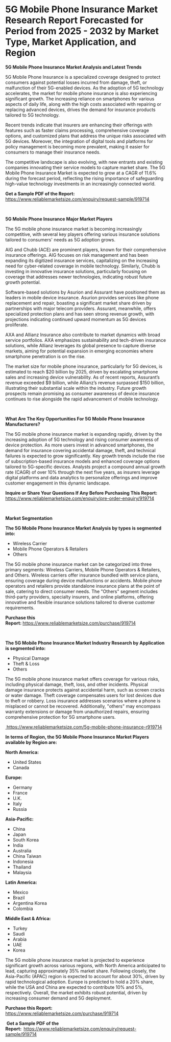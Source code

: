 <p><h1>5G Mobile Phone Insurance Market Research Report Forecasted for Period from 2025 -  2032 by Market Type, Market Application, and Region</h1></p><p><strong>5G Mobile Phone Insurance Market Analysis and Latest Trends</strong></p>
<p><p>5G Mobile Phone Insurance is a specialized coverage designed to protect consumers against potential losses incurred from damage, theft, or malfunction of their 5G-enabled devices. As the adoption of 5G technology accelerates, the market for mobile phone insurance is also experiencing significant growth. The increasing reliance on smartphones for various aspects of daily life, along with the high costs associated with repairing or replacing advanced devices, drives the demand for insurance products tailored to 5G technology.</p><p>Recent trends indicate that insurers are enhancing their offerings with features such as faster claims processing, comprehensive coverage options, and customized plans that address the unique risks associated with 5G devices. Moreover, the integration of digital tools and platforms for policy management is becoming more prevalent, making it easier for consumers to manage their insurance needs.</p><p>The competitive landscape is also evolving, with new entrants and existing companies innovating their service models to capture market share. The 5G Mobile Phone Insurance Market is expected to grow at a CAGR of 11.6% during the forecast period, reflecting the rising importance of safeguarding high-value technology investments in an increasingly connected world.</p></p>
<p><strong>Get a Sample PDF of the Report:&nbsp;</strong> <a href="https://www.reliablemarketsize.com/enquiry/request-sample/919714?utm_campaign=2819&utm_medium=2&utm_source=Github&utm_content=ia&utm_term=18042025&utm_id=5g-mobile-phone-insurance">https://www.reliablemarketsize.com/enquiry/request-sample/919714</a></p>
<p>&nbsp;</p>
<p><strong>5G Mobile Phone Insurance Major Market Players</strong></p>
<p><p>The 5G mobile phone insurance market is becoming increasingly competitive, with several key players offering various insurance solutions tailored to consumers' needs as 5G adoption grows. </p><p>AIG and Chubb (ACE) are prominent players, known for their comprehensive insurance offerings. AIG focuses on risk management and has been expanding its digitized insurance services, capitalizing on the increasing need for cyber-related coverage in mobile technology. Similarly, Chubb is investing in innovative insurance solutions, particularly focusing on coverage that addresses newer technologies, indicating robust future growth potential.</p><p>Software-based solutions by Asurion and Assurant have positioned them as leaders in mobile device insurance. Asurion provides services like phone replacement and repair, boasting a significant market share driven by partnerships with major telecom providers. Assurant, meanwhile, offers specialized protection plans and has seen strong revenue growth, with projections indicating continued upward momentum as 5G devices proliferate.</p><p>AXA and Allianz Insurance also contribute to market dynamics with broad service portfolios. AXA emphasizes sustainability and tech-driven insurance solutions, while Allianz leverages its global presence to capture diverse markets, aiming for potential expansion in emerging economies where smartphone penetration is on the rise.</p><p>The market size for mobile phone insurance, particularly for 5G devices, is estimated to reach $20 billion by 2025, driven by escalating smartphone sales and increasing device vulnerability. As of recent reports, Assurant’s revenue exceeded $9 billion, while Allianz’s revenue surpassed $150 billion, illustrating their substantial scale within the industry. Future growth prospects remain promising as consumer awareness of device insurance continues to rise alongside the rapid advancement of mobile technology.</p></p>
<p>&nbsp;</p>
<p><strong>What Are The Key Opportunities For 5G Mobile Phone Insurance Manufacturers?</strong></p>
<p><p>The 5G mobile phone insurance market is expanding rapidly, driven by the increasing adoption of 5G technology and rising consumer awareness of device protection. As more users invest in advanced smartphones, the demand for insurance covering accidental damage, theft, and technical failures is expected to grow significantly. Key growth trends include the rise of subscription-based insurance models and enhanced coverage options tailored to 5G-specific devices. Analysts project a compound annual growth rate (CAGR) of over 10% through the next five years, as insurers leverage digital platforms and data analytics to personalize offerings and improve customer engagement in this dynamic landscape.</p></p>
<p><strong>Inquire or Share Your Questions If Any Before Purchasing This Report:</strong> <a href="https://www.reliablemarketsize.com/enquiry/pre-order-enquiry/919714?utm_campaign=2819&utm_medium=2&utm_source=Github&utm_content=ia&utm_term=18042025&utm_id=5g-mobile-phone-insurance">https://www.reliablemarketsize.com/enquiry/pre-order-enquiry/919714</a></p>
<p>&nbsp;</p>
<p><strong>Market Segmentation</strong></p>
<p><strong>The 5G Mobile Phone Insurance Market Analysis by types is segmented into:</strong></p>
<p><ul><li>Wireless Carrier</li><li>Mobile Phone Operators & Retailers</li><li>Others</li></ul></p>
<p><p>The 5G mobile phone insurance market can be categorized into three primary segments: Wireless Carriers, Mobile Phone Operators & Retailers, and Others. Wireless carriers offer insurance bundled with service plans, ensuring coverage during device malfunctions or accidents. Mobile phone operators and retailers provide standalone insurance plans at the point of sale, catering to direct consumer needs. The "Others" segment includes third-party providers, specialty insurers, and online platforms, offering innovative and flexible insurance solutions tailored to diverse customer requirements.</p></p>
<p><strong>Purchase this Report:&nbsp;</strong><a href="https://www.reliablemarketsize.com/purchase/919714?utm_campaign=2819&utm_medium=2&utm_source=Github&utm_content=ia&utm_term=18042025&utm_id=5g-mobile-phone-insurance">https://www.reliablemarketsize.com/purchase/919714</a></p>
<p>&nbsp;</p>
<p><strong>The 5G Mobile Phone Insurance Market Industry Research by Application is segmented into:</strong></p>
<p><ul><li>Physical Damage</li><li>Theft & Loss</li><li>Others</li></ul></p>
<p><p>The 5G mobile phone insurance market offers coverage for various risks, including physical damage, theft, loss, and other incidents. Physical damage insurance protects against accidental harm, such as screen cracks or water damage. Theft coverage compensates users for lost devices due to theft or robbery. Loss insurance addresses scenarios where a phone is misplaced or cannot be recovered. Additionally, "others" may encompass warranty extensions or damage from unauthorized repairs, ensuring comprehensive protection for 5G smartphone users.</p></p>
<p><a href="https://www.reliablemarketsize.com/5g-mobile-phone-insurance-r919714?utm_campaign=2819&utm_medium=2&utm_source=Github&utm_content=ia&utm_term=18042025&utm_id=5g-mobile-phone-insurance">&nbsp;https://www.reliablemarketsize.com/5g-mobile-phone-insurance-r919714</a></p>
<p><strong>In terms of Region, the 5G Mobile Phone Insurance Market Players available by Region are:</strong></p>
<p>
    <p> <strong> North America: </strong>
        <ul>
            <li>United States</li>
            <li>Canada</li>
        </ul>
        </p> 
    <p> <strong> Europe: </strong>
        <ul>
            <li>Germany</li>
            <li>France</li>
            <li>U.K.</li>
            <li>Italy</li>
            <li>Russia</li>
        </ul>
        </p> 
    <p> <strong> Asia-Pacific: </strong>
        <ul>
            <li>China</li>
            <li>Japan</li>
            <li>South Korea</li>
            <li>India</li>
            <li>Australia</li>
            <li>China Taiwan</li>
            <li>Indonesia</li>
            <li>Thailand</li>
            <li>Malaysia</li>
        </ul>
        </p> 
    <p> <strong> Latin America: </strong>
        <ul>
            <li>Mexico</li>
            <li>Brazil</li>
            <li>Argentina Korea</li>
            <li>Colombia</li>
        </ul>
        </p> 
    <p> <strong> Middle East & Africa: </strong>
        <ul>
            <li>Turkey</li>
            <li>Saudi</li>
            <li>Arabia</li>
            <li>UAE</li>
            <li>Korea</li>
        </ul>
    </p>
    </p>
<p><p>The 5G mobile phone insurance market is projected to experience significant growth across various regions, with North America anticipated to lead, capturing approximately 35% market share. Following closely, the Asia-Pacific (APAC) region is expected to account for about 30%, driven by rapid technological adoption. Europe is predicted to hold a 20% share, while the USA and China are expected to contribute 10% and 5%, respectively. Overall, the market exhibits robust potential, driven by increasing consumer demand and 5G deployment.</p></p>
<p><strong>Purchase this Report: </strong><a href="https://www.reliablemarketsize.com/purchase/919714?utm_campaign=2819&utm_medium=2&utm_source=Github&utm_content=ia&utm_term=18042025&utm_id=5g-mobile-phone-insurance">https://www.reliablemarketsize.com/purchase/919714</a></p>
<p>&nbsp;<strong>Get a Sample PDF of the Report:&nbsp;&nbsp;</strong><a href="https://www.reliablemarketsize.com/enquiry/request-sample/919714?utm_campaign=2819&utm_medium=2&utm_source=Github&utm_content=ia&utm_term=18042025&utm_id=5g-mobile-phone-insurance">https://www.reliablemarketsize.com/enquiry/request-sample/919714</a></p>
<p><strong></strong></p>
<p><p></p><p></p><p></p></p>